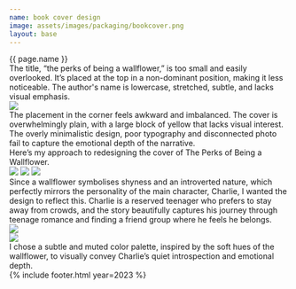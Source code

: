 ```yaml
---
name: book cover design 
image: assets/images/packaging/bookcover.png
layout: base
---
```


<div class="flex flex-col">
    <div class="w-full lg:text-[96px] md:text-[96px] text-[50px] flex justify-center items-center min-h-[145px] italic">
        {{ page.name }}
    </div>
    <div class="md:min-h-[700px] min-h-[500px] md:mx-0 mx-5 flex justify-center items-center fit-view-post">
        <div class="flex flex-col h-full justify-evenly text-center text-[2.2rem] leading-[2.4rem] max-w-[250px] mr-20">
            <span>The title, “the perks of being a wallflower,” is too small and easily overlooked.</span>
            <span>It’s placed at the top in a non-dominant position, making it less noticeable.</span>
            <span>The author's name is lowercase, stretched, subtle, and lacks visual emphasis.</span>
        </div> 
        <div class="h-full relative">
            <img class="h-full object-scale-down" src="{{site.baseurl}}{{site.packagingurl}}/perksofbeingawallflower.png">
            <div class="absolute top-10 -left-8 md:h-[66cqh] md:min-h-[650px] min-h-[580px] w-[80px] border-solid border-l-4 border-t-4 border-white">
                <div class="absolute bottom-0 left-0 w-[40px] border-solid border-l-4 border-t-4 border-white"></div>
                <div class="absolute bottom-30 -left-10 w-[40px] border-solid border-l-4 border-t-4 border-white"></div>
                <div class="absolute top-30 -left-10 w-[40px] border-solid border-l-4 border-t-4 border-white"></div>
                <div class="absolute top-85 -left-10 w-[40px] border-solid border-t-4 border-white"></div>
            </div>
            <div class="absolute bottom-85 -right-15 w-[200px] border-solid border-l-4 border-t-4 border-white"></div>
            <div class="absolute top-30 -right-15 w-[100px] border-solid border-l-4 border-t-4 border-white"></div>
        </div>
        <div class="flex flex-col h-full justify-start pt-20 gap-20 text-center text-[2.2rem] leading-[2.4rem] max-w-[250px] ml-20">
            <span>The placement in the corner feels awkward and imbalanced.</span>
            <span>The cover is overwhelmingly plain, with a large block of yellow that lacks visual interest.</span>
        </div> 
    </div>
</div>
<div class="max-w-[800px] md:mx-auto mx-5 my-40 text-[2.2rem] leading-[2.4rem] text-center">
    The overly minimalistic design, poor typography and disconnected photo fail to capture the emotional depth of the narrative.
</div>
<div class="max-w-[500px] mx-auto my-40 text-[2.2rem] leading-[2.4rem] text-center">
    Here’s my approach to redesigning the cover of The Perks of Being a Wallflower.
</div>
<div class="w-full min-h-[50dvw] mx-0 flex justify-center items-center fit-view-post gap-[1%]">
    <img class="h-[50dvw] object-scale-down" src="{{site.baseurl}}{{site.packagingurl}}/Artboard 1.jfif">
    <img class="h-[50dvw] object-scale-down" src="{{site.baseurl}}{{site.packagingurl}}/Artboard 2.jpg">
    <img class="h-[50dvw] object-scale-down" src="{{site.baseurl}}{{site.packagingurl}}/Artboard 3.jpg">
</div>
<div class="max-w-[1200px] md:mx-auto mx-5 my-40 px-5 text-[2.2rem] leading-[2.4rem] text-center">
    Since a wallflower symbolises shyness and an introverted nature, which perfectly mirrors the personality of the main character, Charlie, I wanted the design to reflect this. Charlie is a reserved teenager who prefers to stay away from crowds, and the story beautifully captures his journey through teenage romance and finding a friend group where he feels he belongs.
</div>
<div class="my-40">
    <img class="w-full" src="{{site.baseurl}}{{site.packagingurl}}/yellow_bookcover_purple bg.png">
</div>
<div class="grid grid-cols-20 my-20 gap-x-[2%] gap-y-20 lg:mx-20 mx-5">
    <div class="relative col-span-10"> 
        <img class="object-scale-down" src="{{site.baseurl}}{{site.packagingurl}}/bookcover_mockup.png">
    </div>
    <div class="col-span-10 text-[2.2rem] leading-[2.4rem] text-right my-auto">
        I chose a subtle and muted color palette, inspired by the soft hues of the wallflower, to visually convey Charlie’s quiet introspection and emotional depth.
    </div> 
</div>
{% include footer.html year=2023 %}
